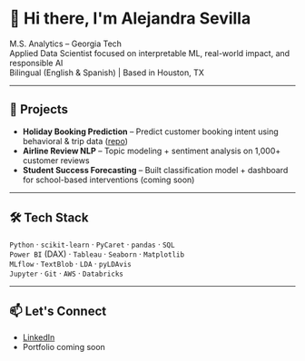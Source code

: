 
# 👋 Hi there, I'm Alejandra Sevilla

M.S. Analytics – Georgia Tech  
Applied Data Scientist focused on interpretable ML, real-world impact, and responsible AI  
Bilingual (English & Spanish) | Based in Houston, TX

---

## 💼 Projects

- **Holiday Booking Prediction** – Predict customer booking intent using behavioral & trip data ([repo](https://github.com/alejandrasevilla/ba-data-simulation))
- **Airline Review NLP** – Topic modeling + sentiment analysis on 1,000+ customer reviews
- **Student Success Forecasting** – Built classification model + dashboard for school-based interventions (coming soon)

---

## 🛠️ Tech Stack

`Python` · `scikit-learn` · `PyCaret` · `pandas` · `SQL`  
`Power BI` (DAX) · `Tableau` · `Seaborn` · `Matplotlib`  
`MLflow` · `TextBlob` · `LDA` · `pyLDAvis`  
`Jupyter` · `Git` · `AWS` · `Databricks`

---

## 📫 Let's Connect

- [LinkedIn](https://www.linkedin.com/in/alejandra-sevilla-m)
- Portfolio coming soon
